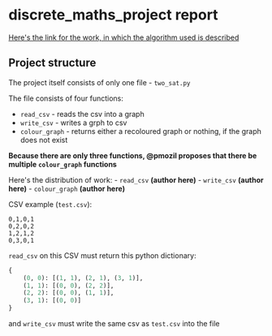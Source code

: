 # discrete_maths_project report

[Here's the link for the work, in which the algorithm used is described](https://www.researchgate.net/publication/220827314_Solving_3-Colouring_via_2SAT)

## Project structure
The project itself consists of only one file - `two_sat.py`

The file consists of four functions:
- `read_csv` - reads the csv into a graph
- `write_csv` - writes a grph to csv
- `colour_graph` - returns either a recoloured graph or nothing, if the graph does not exist

**Because there are only three functions, @pmozil proposes that there be 
multiple `colour_graph` functions**

Here's the distribution of work:
    - `read_csv` **(author here)**
    - `write_csv` **(author here)**
    - `colour_graph` **(author here)**

CSV example (`test.csv`):
```
0,1,0,1
0,2,0,2
1,2,1,2
0,3,0,1
```

`read_csv` on this CSV must return this python dictionary:
```python
{
    (0, 0): [(1, 1), (2, 1), (3, 1)],
    (1, 1): [(0, 0), (2, 2)],
    (2, 2): [(0, 0), (1, 1)],
    (3, 1): [(0, 0)]
}
```

and `write_csv` must write the same csv as `test.csv` into the file
